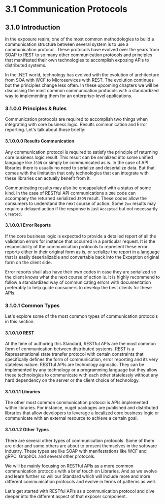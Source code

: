 # 3.1 Communication Protocols

## 3.1.0 Introduction

In the exposure realm, one of the most common methodologies to build a communication structure between several system is to use a communication protocol. These protocols have evolved over the years from SOAP to REST to so many other communication protocols and principles that manifested their own technologies to accomplish exposing APIs to distributed systems.

In the .NET world, technology has evolved with the evolution of architecture from SOA with WCF to Microservices with REST. The evolution continues but the principles change less often. In these upcoming chapters we will be discussing the most common communication protocols with a standardized way to implementing them for an enterprise-level applications.

### 3.1.0.0 Principles & Rules

Communication protocols are required to accomplish two things when integrating with core business logic. Results communication and Error reporting. Let's talk about those briefly:

#### 3.1.0.0.0 Results Communication

Any communication protocol is required to satisfy the principle of returning core business logic result. This result can be serialized into some unified language like `JSON` or simply be communicated as is. In the case of API libraries there is usually no need to serialize and deserialize data. But that comes with the limitation that only technologies that can integrate with these libraries can actually benefit from it.

Communicating results may also be encapsulated with a status of some kind. In the case of RESTful API communications a `200` code can accompany the returned serialized `JSON` result. These codes allow the consumers to understand the next course of action. Some `2xx` results may require a delayed action if the response is just `Accepted` but not necessarily `Created`.

#### 3.1.0.0.1 Error Reports

If the core business logic is expected to provide a detailed report of all the validation errors for instance that occurred in a particular request. It is the responsibility of the communication protocols to represent these error reports either in their original form as is, or serialize the report in a language that is easily deserializable and convertable back into the Exception original form on the client side.

Error reports shall also have their own codes in case they are serialized so the client knows what the next course of action is. It is highly recommend to follow a standardized way of communicating errors with documentation preferably to help guide consumers to develop the best clients for these APIs.

### 3.1.0.1 Common Types

Let's explore some of the most common types of communication protocols in this section.

#### 3.1.0.1.0 REST

At the time of authoring this Standard, RESTful APIs are the most common form of communication between distributed systems. REST is a Representational state transfer protocol with certain constraints that specifically defines the form of communication, error reporting and its very stateless nature. RESTful APIs are technology agnostic. They can be implemented by any technology or a programming language but they allow these technologies to communicate with each other statelessly without any hard dependency on the server or the client choice of technology.

#### 3.1.0.1.1 Libraries

The other most common communication protocol is APIs implemented within libraries. For instance, nuget packages are published and distributed libraries that allow developers to leverage a localized core business logic or communicate with an external resource to achieve a certain goal.

#### 3.1.0.1.2 Other Types

There are several other types of communication protocols. Some of them are older and some others are about to present themselves in the software industry. These types are like SOAP with manifestations like WCF and gRPC, GraphQL and several other protocols.

We will be mainly focusing on RESTful APIs as a more common communication protocols with a brief touch on Libraries. And as we evolve and learn further so will our Standard which will include more and more different communication protocols and evolve in terms of patterns as well.

Let's get started with RESTful APIs as a communication protocol and dive deeper into the different aspect of that exposer component.
